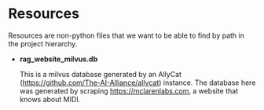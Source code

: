 # Resources

Resources are non-python files that we want to be able to find by path in the project hierarchy.

- **rag\_website\_milvus.db**

    This is a milvus database generated by an AllyCat (https://github.com/The-AI-Alliance/allycat) instance.
	The database here was generated by scraping https://mclarenlabs.com, a website that knows about MIDI.
